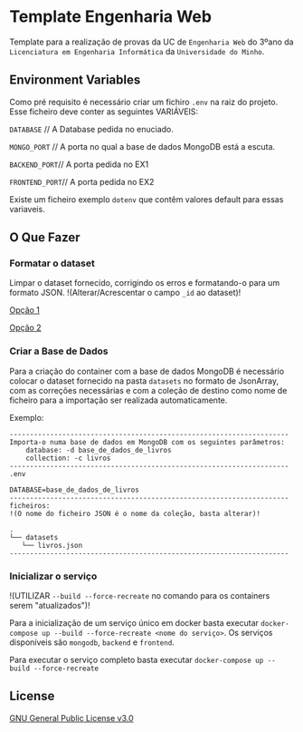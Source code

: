 # Template Engenharia Web

Template para a realização de provas da UC de `Engenharia Web` do 3ºano da `Licenciatura em Engenharia Informática` da `Universidade do Minho`.

## Environment Variables

Como pré requisito é necessário criar um fichiro `.env` na raiz do projeto. Esse ficheiro deve conter as seguintes VARIÁVEIS:

`DATABASE` // A Database pedida no enuciado.

`MONGO_PORT` // A porta no qual a base de dados MongoDB está a escuta.

`BACKEND_PORT`// A porta pedida no EX1

`FRONTEND_PORT`// A porta pedida no EX2

Existe um ficheiro exemplo `dotenv` que contêm valores default para essas variaveis.

## O Que Fazer

### Formatar o dataset

Limpar o dataset fornecido, corrigindo os erros e formatando-o para um formato JSON.
!(Alterar/Acrescentar o campo `_id` ao dataset)!

[Opção 1](https://jsonformatter.curiousconcept.com/)

[Opção 2](https://jsonformatter.org/)

### Criar a Base de Dados

Para a criação do container com a base de dados MongoDB é necessário colocar o dataset fornecido na pasta `datasets` no formato de JsonArray, com as correções necessárias e com a coleção de destino como nome de ficheiro para a importação ser realizada automaticamente.

Exemplo:

```
---------------------------------------------------------------------
Importa-o numa base de dados em MongoDB com os seguintes parâmetros:
    database: -d base_de_dados_de_livros
    collection: -c livros
---------------------------------------------------------------------
.env

DATABASE=base_de_dados_de_livros
---------------------------------------------------------------------
ficheiros:
!(O nome do ficheiro JSON é o nome da coleção, basta alterar)!

.
└── datasets
   └── livros.json
---------------------------------------------------------------------
```

### Inicializar o serviço

!(UTILIZAR `--build --force-recreate` no comando para os containers serem "atualizados")!

Para a inicialização de um serviço único em docker basta executar `docker-compose up --build --force-recreate <nome do serviço>`. Os serviços disponíveis são `mongodb`, `backend` e `frontend`.

Para executar o serviço completo basta executar `docker-compose up --build --force-recreate`

## License

[GNU General Public License v3.0](https://choosealicense.com/licenses/gpl-3.0/)

